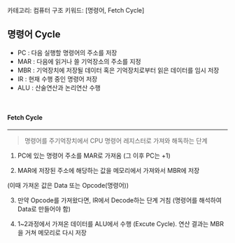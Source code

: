카테고리: 컴퓨터 구조
키워드: [명령어, Fetch Cycle]

## 명령어 Cycle

- PC : 다음 실행할 명령어의 주소를 저장
- MAR : 다음에 읽거나 쓸 기억장소의 주소를 지정
- MBR : 기억장치에 저장될 데이터 혹은 기억장치로부터 읽은 데이터를 임시 저장
- IR : 현재 수행 중인 명령어 저장
- ALU : 산술연산과 논리연산 수행

<br>

#### Fetch Cycle

---

> 명령어를 주기억장치에서 CPU 명령어 레지스터로 가져와 해독하는 단계

1) PC에 있는 명령어 주소를 MAR로 가져옴 (그 이후 PC는 +1)

2) MAR에 저장된 주소에 해당하는 값을 메모리에서 가져와서 MBR에 저장

(이때 가져온 값은 Data 또는 Opcode(명령어))

3) 만약 Opcode를 가져왔다면, IR에서 Decode하는 단계 거침 (명령어를 해석하여 Data로 만들어야 함)

4) 1~2과정에서 가져온 데이터를 ALU에서 수행 (Excute Cycle). 연산 결과는 MBR을 거쳐 메모리로 다시 저장